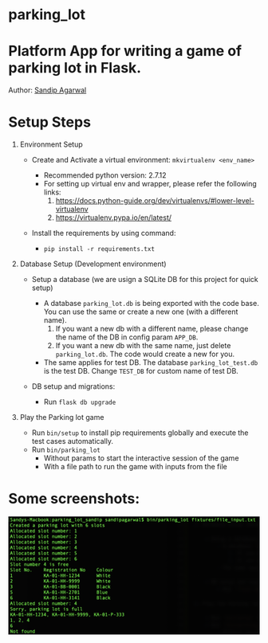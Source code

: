 parking_lot
==============


Platform App for writing a game of parking lot in Flask.
==============

Author: [Sandip Agarwal](https://github.com/sandipagarwal)


Setup Steps
===========


1. Environment Setup

    * Create and Activate a virtual environment: `mkvirtualenv <env_name>`
        - Recommended python version: 2.7.12
        - For setting up virtual env and wrapper, please refer the following links:
            1. https://docs.python-guide.org/dev/virtualenvs/#lower-level-virtualenv
            2. https://virtualenv.pypa.io/en/latest/

    * Install the requirements by using command:
        * `pip install -r requirements.txt`

2. Database Setup (Development environment)

    * Setup a database (we are usign a SQLite DB for this project for quick setup)
        - A database `parking_lot.db` is being exported with the code base. You can use the same or create a new one (with a different name).
            1. If you want a new db with a different name, please change the name of the DB in config param `APP_DB`.
            2. If you want a new db with the same name, just delete `parking_lot.db`. The code would create a new for you.
        - The same applies for test DB. The database `parking_lot_test.db` is the test DB. Change `TEST_DB` for custom name of test DB.

    * DB setup and migrations:
        * Run `flask db upgrade`

3. Play the Parking lot game

    * Run `bin/setup` to install pip requirements globally and execute the test cases automatically.
    * Run `bin/parking_lot`
        - Without params to start the interactive session of the game
        - With a file path to run the game with inputs from the file


Some screenshots:
===========

![Parking Lot Game with File input](snapshots/parking_lot_file.png)

